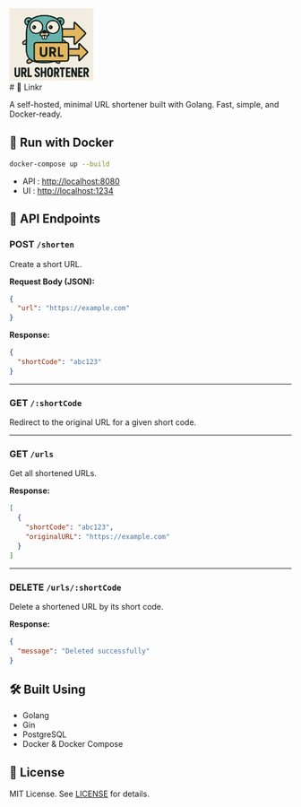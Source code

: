 <img src="ui/logo.png" style="width:150px">
<br>
# 🔗 Linkr

A self-hosted, minimal URL shortener built with Golang. Fast, simple, and Docker-ready.

## 🐳 Run with Docker

```bash
docker-compose up --build
```

- API : [http://localhost:8080](http://localhost:8080)  
- UI : [http://localhost:1234](http://localhost:1234)

## 📘 API Endpoints

### POST `/shorten`

Create a short URL.

**Request Body (JSON):**

```json
{
  "url": "https://example.com"
}
```

**Response:**

```json
{
  "shortCode": "abc123"
}
```

---

### GET `/:shortCode`

Redirect to the original URL for a given short code.

---

### GET `/urls`

Get all shortened URLs.

**Response:**

```json
[
  {
    "shortCode": "abc123",
    "originalURL": "https://example.com"
  }
]
```

---

### DELETE `/urls/:shortCode`

Delete a shortened URL by its short code.

**Response:**

```json
{
  "message": "Deleted successfully"
}
```

## 🛠️ Built Using

- Golang
- Gin
- PostgreSQL
- Docker & Docker Compose

## 📄 License

MIT License. See [LICENSE](./LICENSE) for details.

